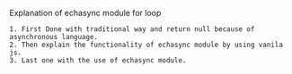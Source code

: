 Explanation of echasync module for loop

	1. First Done with traditional way and return null because of asynchronous language.
	2. Then explain the functionality of echasync module by using vanila js. 
	3. Last one with the use of echasync module.
	


	

